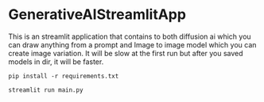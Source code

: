 # GenerativeAIStreamlitApp

This is an streamlit application that contains to both diffusion ai which you can draw anything from a prompt and Image to image model which you can create image variation.
It will be slow at the first run but after you saved models in dir, it will be faster. 


```
pip install -r requirements.txt
```
```
streamlit run main.py
```
